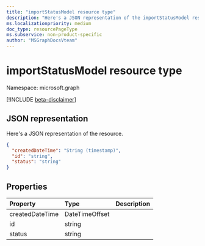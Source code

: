 ```yaml
---
title: "importStatusModel resource type"
description: "Here's a JSON representation of the importStatusModel resource."
ms.localizationpriority: medium
doc_type: resourcePageType
ms.subservice: non-product-specific
author: "MSGraphDocsVteam"
---
```


# importStatusModel resource type

Namespace: microsoft.graph

[!INCLUDE [beta-disclaimer](../../includes/beta-disclaimer.md)]

## JSON representation

Here's a JSON representation of the resource.

<!-- {
  "blockType": "resource",
  "optionalProperties": [

  ],
  "@odata.type": "microsoft.graph.importstatusmodel"
}-->

```json
{
  "createdDateTime": "String (timestamp)",
  "id": "string",
  "status": "string"
}

```
## Properties
| Property	   | Type	|Description|
|:---------------|:--------|:----------|
|createdDateTime| DateTimeOffset ||
|id|string||
|status|string||

<!-- uuid: 8fcb5dbc-d5aa-4681-8e31-b001d5168d79
2015-10-25 14:57:30 UTC -->
<!--
{
  "type": "#page.annotation",
  "description": "importStatusModel resource",
  "keywords": "",
  "section": "documentation",
  "tocPath": "",
  "suppressions": []
}
-->


